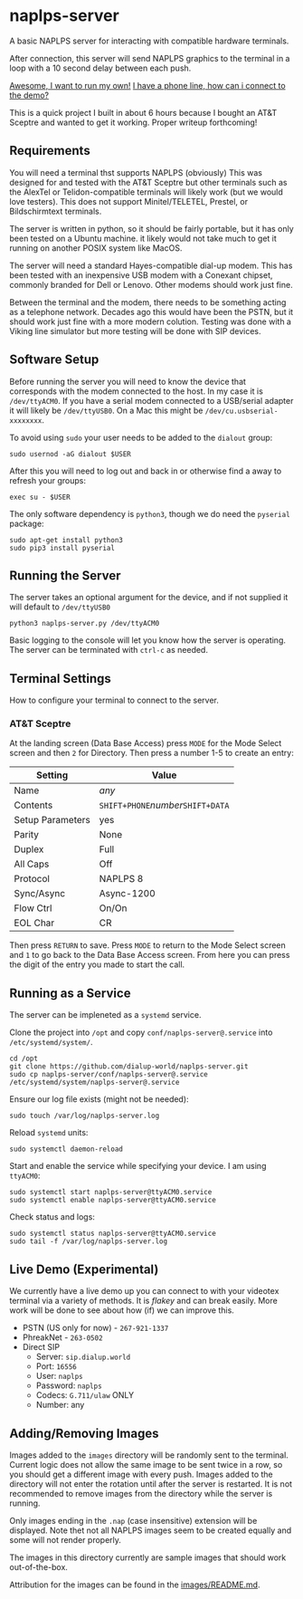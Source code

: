 # naplps-server

A basic NAPLPS server for interacting with compatible hardware terminals.

After connection, this server will send NAPLPS graphics to the terminal in a loop with a 10 second delay between each push.

[Awesome, I want to run my own!](#software-setup)
[I have a phone line, how can i connect to the demo?](#live-demo-experimental)

This is a quick project I built in about 6 hours because I bought an AT&T Sceptre and wanted to get it working. Proper writeup forthcoming!

## Requirements

You will need a terminal thst supports NAPLPS (obviously) This was designed for and tested with the AT&T Sceptre but other terminals such as the AlexTel or Telidon-compatible terminals will likely work (but we would love testers). This does not support Minitel/TELETEL, Prestel, or Bildschirmtext terminals.

The server is written in python, so it should be fairly portable, but it has only been tested on a Ubuntu machine. it likely would not take much to get it running on another POSIX system like MacOS.

The server will need a standard Hayes-compatible dial-up modem. This has been tested with an inexpensive USB modem with a Conexant chipset, commonly branded for Dell or Lenovo. Other modems should work just fine.

Between the terminal and the modem, there needs to be something acting as a telephone network. Decades ago this would have been the PSTN, but it should work just fine with a more modern colution. Testing was done with a Viking line simulator but more testing will be done with SIP devices.

## Software Setup

Before running the server you will need to know the device that corresponds with the modem connected to the host. In my case it is `/dev/ttyACM0`. If you have a serial modem connected to a USB/serial adapter it will likely be `/dev/ttyUSB0`. On a Mac this might be `/dev/cu.usbserial-xxxxxxxx`.

To avoid using `sudo` your user needs to be added to the `dialout` group:

```
sudo usernod -aG dialout $USER
```

After this you will need to log out and back in or otherwise find a away to refresh your groups:

```
exec su - $USER
```

The only software dependency is `python3`, though we do need the `pyserial` package:

```
sudo apt-get install python3
sudo pip3 install pyserial
```

## Running the Server

The server takes an optional argument for the device, and if not supplied it will default to `/dev/ttyUSB0`

```
python3 naplps-server.py /dev/ttyACM0
```

Basic logging to the console will let you know how the server is operating. The server can be terminated with `ctrl-c` as needed.

## Terminal Settings

How to configure your terminal to connect to the server.

### AT&T Sceptre

At the landing screen (Data Base Access) press `MODE` for the Mode Select screen and then `2` for Directory. Then press a number 1-5 to create an entry:

| Setting    | Value |
| -------- | ------- |
| Name             | *any*      |
| Contents         | `SHIFT+PHONE`*number*`SHIFT+DATA` |
| Setup Parameters | yes        |
| Parity           | None       |
| Duplex           | Full       |
| All Caps         | Off        |
| Protocol         | NAPLPS 8   |
| Sync/Async       | Async-1200 |
| Flow Ctrl        | On/On      |
| EOL Char         | CR         |

Then press `RETURN` to save. Press `MODE` to return to the Mode Select screen and `1` to go back to the Data Base Access screen. From here you can press the digit of the entry you made to start the call.

## Running as a Service

The server can be impleneted as a `systemd` service.

Clone the project into `/opt` and copy `conf/naplps-server@.service` into `/etc/systemd/system/`.

```
cd /opt
git clone https://github.com/dialup-world/naplps-server.git
sudo cp naplps-server/conf/naplps-server@.service /etc/systemd/system/naplps-server@.service
```

Ensure our log file exists (might not be needed):

```
sudo touch /var/log/naplps-server.log
```

Reload `systemd` units:

```
sudo systemctl daemon-reload
```

Start and enable the service while specifying your device. I am using `ttyACM0`:

```
sudo systemctl start naplps-server@ttyACM0.service
sudo systemctl enable naplps-server@ttyACM0.service
```

Check status and logs:

```
sudo systemctl status naplps-server@ttyACM0.service
sudo tail -f /var/log/naplps-server.log
```

## Live Demo (Experimental)

We currently have a live demo up you can connect to with your videotex terminal via a variety of methods. It is *flakey* and can break easily. More work will be done to see about how (if) we can improve this.

* PSTN (US only for now) - `267-921-1337`
* PhreakNet - `263-0502`
* Direct SIP
  - Server: `sip.dialup.world`
  - Port: `16556`
  - User: `naplps`
  - Password: `naplps`
  - Codecs: `G.711/ulaw` ONLY
  - Number: any

## Adding/Removing Images

Images added to the `images` directory will be randomly sent to the terminal. Current logic does not allow the same image to be sent twice in a row, so you should get a different image with every push. Images added to the directory will not enter the rotation until after the server is restarted. It is not recommended to remove images from the directory while the server is running.

Only images ending in the `.nap` (case insensitive) extension will be displayed. Note thet not all NAPLPS images seem to be created equally and some will not render properly.

The images in this directory currently are sample images that should work out-of-the-box.

Attribution for the images can be found in the [images/README.md](images/README.md).
